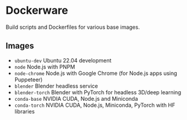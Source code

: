 # Dockerware
Build scripts and Dockerfiles for various base images.

## Images
- `ubuntu-dev` Ubuntu 22.04 development
- `node` Node.js with PNPM
- `node-chrome` Node.js with Google Chrome (for Node.js apps using Puppeteer)
- `blender` Blender headless service
- `blender-torch` Blender with PyTorch for headless 3D/deep learning
- `conda-base` NVIDIA CUDA, Node.js and Miniconda
- `conda-torch` NVIDIA CUDA, Node.js, Miniconda, PyTorch with HF libraries
